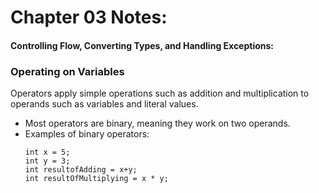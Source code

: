 # Chapter 03 Notes:
#### Controlling Flow, Converting Types, and Handling Exceptions:


### Operating on Variables
Operators apply simple operations such as addition and multiplication to operands such as variables and literal values.

- Most operators are binary, meaning they work on two operands.
- Examples of binary operators:
  ```
  int x = 5;
  int y = 3;
  int resultofAdding = x+y;
  int resultOfMultiplying = x * y;
  ```
  
